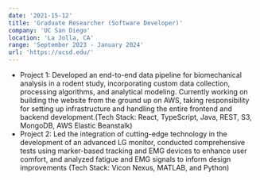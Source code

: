 ```yaml
---
date: '2021-15-12'
title: 'Graduate Researcher (Software Developer)'
company: 'UC San Diego'
location: 'La Jolla, CA'
range: 'September 2023 - January 2024'
url: 'https://ucsd.edu/'
---
```


- Project 1: Developed an end-to-end data pipeline for biomechanical analysis in a rodent study, incorporating custom data collection, processing algorithms, and analytical modeling. Currently working on building the website from the ground up on AWS, taking responsibility for setting up infrastructure and handling the entire frontend and backend development.(Tech Stack: React, TypeScript, Java, REST, S3, MongoDB, AWS Elastic Beanstalk)
- Project 2: Led the integration of cutting-edge technology in the development of an advanced LG monitor, conducted comprehensive tests using marker-based tracking and EMG devices to enhance user comfort, and analyzed fatigue and EMG signals to inform design improvements (Tech Stack: Vicon Nexus, MATLAB, and Python)


